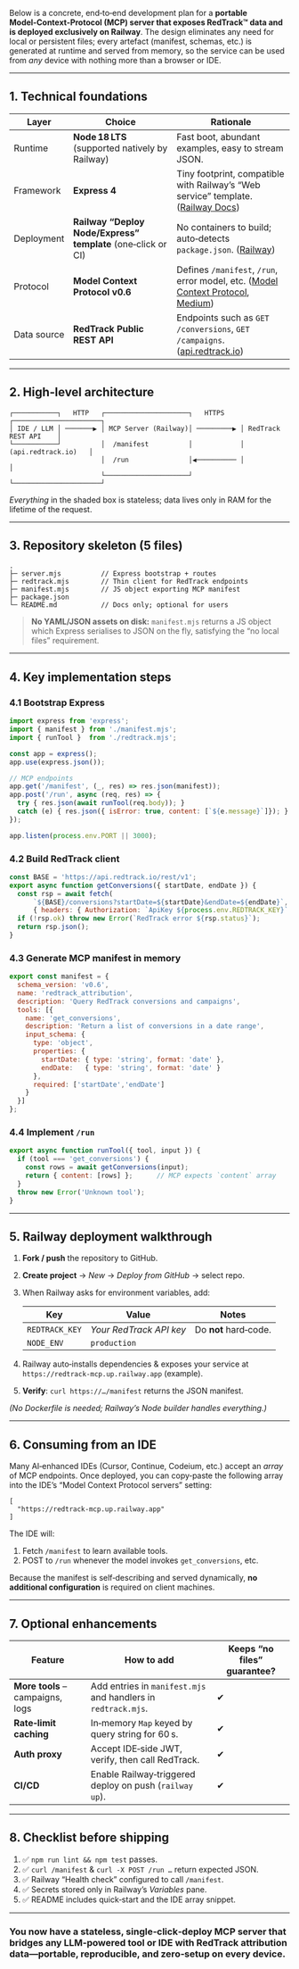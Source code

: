 Below is a concrete, end‑to‑end development plan for a **portable Model‑Context‑Protocol (MCP) server that exposes RedTrack™ data and is deployed exclusively on Railway**.
The design eliminates any need for local or persistent files; every artefact (manifest, schemas, etc.) is generated at runtime and served from memory, so the service can be used from *any* device with nothing more than a browser or IDE.

---

## 1. Technical foundations

| Layer       | Choice                                                       | Rationale                                                                                 |
| ----------- | ------------------------------------------------------------ | ----------------------------------------------------------------------------------------- |
| Runtime     | **Node 18 LTS** (supported natively by Railway)              | Fast boot, abundant examples, easy to stream JSON.                                        |
| Framework   | **Express 4**                                                | Tiny footprint, compatible with Railway’s “Web service” template. ([Railway Docs][1])     |
| Deployment  | **Railway “Deploy Node/Express” template** (one‑click or CI) | No containers to build; auto‑detects `package.json`. ([Railway][2])                       |
| Protocol    | **Model Context Protocol v0.6**                              | Defines `/manifest`, `/run`, error model, etc. ([Model Context Protocol][3], [Medium][4]) |
| Data source | **RedTrack Public REST API**                                 | Endpoints such as `GET /conversions`, `GET /campaigns`. ([api.redtrack.io][5])            |

---

## 2. High‑level architecture

```text
┌───────────┐   HTTP   ┌─────────────────────┐   HTTPS    ┌──────────────────────┐
│ IDE / LLM │ ───────▶ │ MCP Server (Railway)│ ─────────▶ │ RedTrack REST API    │
└───────────┘          │  /manifest          │            │  (api.redtrack.io)   │
                       │  /run               │◀────────── │                      │
                       └─────────────────────┘            └──────────────────────┘
```

*Everything* in the shaded box is stateless; data lives only in RAM for the lifetime of the request.

---

## 3. Repository skeleton (5 files)

```
.
├─ server.mjs          // Express bootstrap + routes
├─ redtrack.mjs        // Thin client for RedTrack endpoints
├─ manifest.mjs        // JS object exporting MCP manifest
├─ package.json
└─ README.md           // Docs only; optional for users
```

> **No YAML/JSON assets on disk:** `manifest.mjs` returns a JS object which Express serialises to JSON on the fly, satisfying the “no local files” requirement.

---

## 4. Key implementation steps

### 4.1 Bootstrap Express

```js
import express from 'express';
import { manifest } from './manifest.mjs';
import { runTool }  from './redtrack.mjs';

const app = express();
app.use(express.json());

// MCP endpoints
app.get('/manifest', (_, res) => res.json(manifest));
app.post('/run', async (req, res) => {
  try { res.json(await runTool(req.body)); }
  catch (e) { res.json({ isError: true, content: [`${e.message}`]}); }
});

app.listen(process.env.PORT || 3000);
```

### 4.2 Build RedTrack client

```js
const BASE = 'https://api.redtrack.io/rest/v1';
export async function getConversions({ startDate, endDate }) {
  const rsp = await fetch(
      `${BASE}/conversions?startDate=${startDate}&endDate=${endDate}`,
      { headers: { Authorization: `ApiKey ${process.env.REDTRACK_KEY}` }});
  if (!rsp.ok) throw new Error(`RedTrack error ${rsp.status}`);
  return rsp.json();
}
```

### 4.3 Generate MCP manifest in memory

```js
export const manifest = {
  schema_version: 'v0.6',
  name: 'redtrack_attribution',
  description: 'Query RedTrack conversions and campaigns',
  tools: [{
    name: 'get_conversions',
    description: 'Return a list of conversions in a date range',
    input_schema: {
      type: 'object',
      properties: {
        startDate: { type: 'string', format: 'date' },
        endDate:   { type: 'string', format: 'date' }
      },
      required: ['startDate','endDate']
    }
  }]
};
```

### 4.4 Implement `/run`

```js
export async function runTool({ tool, input }) {
  if (tool === 'get_conversions') {
    const rows = await getConversions(input);
    return { content: [rows] };      // MCP expects `content` array
  }
  throw new Error('Unknown tool');
}
```

---

## 5. Railway deployment walkthrough

1. **Fork / push** the repository to GitHub.
2. **Create project** → *New* → *Deploy from GitHub* → select repo.
3. When Railway asks for environment variables, add:

   | Key            | Value                   | Notes                 |
   | -------------- | ----------------------- | --------------------- |
   | `REDTRACK_KEY` | *Your RedTrack API key* | Do **not** hard‑code. |
   | `NODE_ENV`     | `production`            |                       |
4. Railway auto‑installs dependencies & exposes your service at
   `https://redtrack‑mcp.up.railway.app` (example).
5. **Verify**: `curl https://…/manifest` returns the JSON manifest.

*(No Dockerfile is needed; Railway’s Node builder handles everything.)*

---

## 6. Consuming from an IDE

Many AI‑enhanced IDEs (Cursor, Continue, Codeium, etc.) accept an *array* of MCP endpoints.
Once deployed, you can copy‑paste the following array into the IDE’s “Model Context Protocol servers” setting:

```json5
[
  "https://redtrack-mcp.up.railway.app"
]
```

The IDE will:

1. Fetch `/manifest` to learn available tools.
2. POST to `/run` whenever the model invokes `get_conversions`, etc.

Because the manifest is self‑describing and served dynamically, **no additional configuration** is required on client machines.

---

## 7. Optional enhancements

| Feature                          | How to add                                                    | Keeps “no files” guarantee? |
| -------------------------------- | ------------------------------------------------------------- | --------------------------- |
| **More tools** – campaigns, logs | Add entries in `manifest.mjs` and handlers in `redtrack.mjs`. | ✔                           |
| **Rate‑limit caching**           | In‑memory `Map` keyed by query string for 60 s.               | ✔                           |
| **Auth proxy**                   | Accept IDE‑side JWT, verify, then call RedTrack.              | ✔                           |
| **CI/CD**                        | Enable Railway‑triggered deploy on push (`railway up`).       | ✔                           |

---

## 8. Checklist before shipping

1. ✅ `npm run lint && npm test` passes.
2. ✅ `curl /manifest` & `curl -X POST /run …` return expected JSON.
3. ✅ Railway “Health check” configured to call `/manifest`.
4. ✅ Secrets stored only in Railway’s *Variables* pane.
5. ✅ README includes quick‑start and the IDE array snippet.

---

### You now have a **stateless, single‑click‑deploy MCP server** that bridges any LLM‑powered tool or IDE with RedTrack attribution data—portable, reproducible, and zero‑setup on every device.

[1]: https://docs.railway.com/guides/express?utm_source=chatgpt.com "Deploy an Express App | Railway Docs"
[2]: https://railway.com/deploy/Abo1zu?utm_source=chatgpt.com "Deploy Node.js on Railway"
[3]: https://modelcontextprotocol.io/docs/concepts/tools?utm_source=chatgpt.com "Tools - Model Context Protocol"
[4]: https://medium.com/%40sainitesh/model-context-protocol-mcp-how-to-build-your-own-mcp-server-d1dd172aea02?utm_source=chatgpt.com "Model Context Protocol (MCP): How to Build Your Own MCP Server?"
[5]: https://api.redtrack.io/docs/index.html?utm_source=chatgpt.com "Swagger UI - Redtrack API latest"
